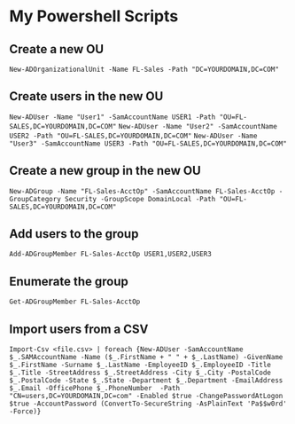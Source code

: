 # My Powershell Scripts

## Create a new OU

`New-ADOrganizationalUnit -Name FL-Sales -Path "DC=YOURDOMAIN,DC=COM"`

## Create users in the new OU

`New-ADUser -Name "User1" -SamAccountName USER1 -Path "OU=FL-SALES,DC=YOURDOMAIN,DC=COM"`
`New-ADUser -Name "User2" -SamAccountName USER2 -Path "OU=FL-SALES,DC=YOURDOMAIN,DC=COM"`
`New-ADUser -Name "User3" -SamAccountName USER3 -Path "OU=FL-SALES,DC=YOURDOMAIN,DC=COM"`

## Create a new group in the new OU

`New-ADGroup -Name "FL-Sales-AcctOp" -SamAccountName FL-Sales-AcctOp -GroupCategory Security -GroupScope DomainLocal -Path "OU=FL-SALES,DC=YOURDOMAIN,DC=COM"`

## Add users to the group

`Add-ADGroupMember FL-Sales-AcctOp USER1,USER2,USER3`

## Enumerate the group

`Get-ADGroupMember FL-Sales-AcctOp`

## Import users from a CSV

```
Import-Csv <file.csv> | foreach {New-ADUser -SamAccountName $_.SAMAccountName -Name ($_.FirstName + " " + $_.LastName) -GivenName $_.FirstName -Surname $_.LastName -EmployeeID $_.EmployeeID -Title $_.Title -StreetAddress $_.StreetAddress -City $_.City -PostalCode $_.PostalCode -State $_.State -Department $_.Department -EmailAddress $_.Email -OfficePhone $_.PhoneNumber  -Path "CN=users,DC=YOURDOMAIN,DC=com" -Enabled $true -ChangePasswordAtLogon $true -AccountPassword (ConvertTo-SecureString -AsPlainText 'Pa$$w0rd' -Force)}
```